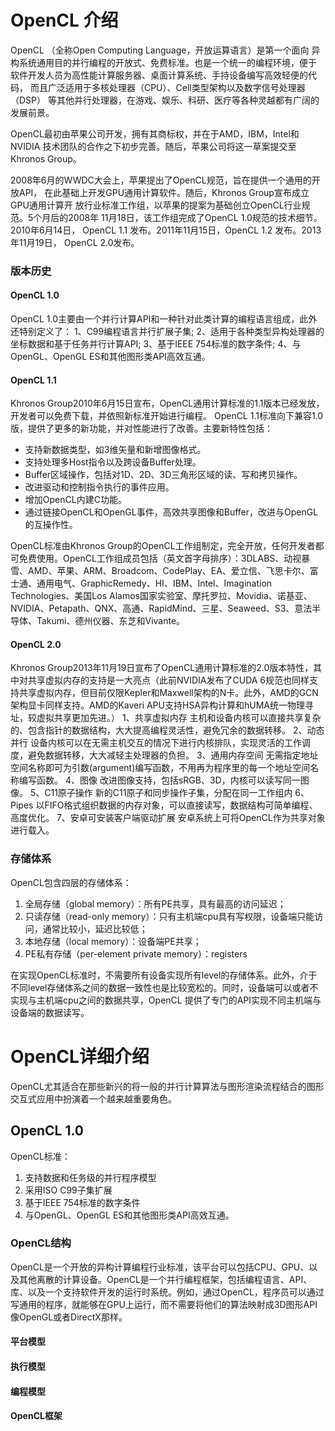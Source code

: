 <!--
 * @Description: Copyright(c) All rights reserved.
 * @Company: YUSUR
 * @Author: Shijun Gong
 * @Date: 2020-05-18 15:22:23
 * @LastEditors: Shijun Gong
 * @LastEditTime: 2020-05-22 15:16:52
--> 
# OpenCL 介绍
OpenCL （全称Open Computing Language，开放运算语言）是第一个面向
异构系统通用目的并行编程的开放式、免费标准。也是一个统一的编程环境，便于
软件开发人员为高性能计算服务器、桌面计算系统、手持设备编写高效轻便的代码，
而且广泛适用于多核处理器（CPU）、Cell类型架构以及数字信号处理器（DSP）
等其他并行处理器，在游戏、娱乐、科研、医疗等各种灵越都有广阔的发展前景。

OpenCL最初由苹果公司开发，拥有其商标权，并在于AMD，IBM，Intel和NVIDIA
技术团队的合作之下初步完善。随后，苹果公司将这一草案提交至Khronos Group。

2008年6月的WWDC大会上，苹果提出了OpenCL规范，旨在提供一个通用的开放API，
在此基础上开发GPU通用计算软件。随后，Khronos Group宣布成立GPU通用计算开
放行业标准工作组，以苹果的提案为基础创立OpenCL行业规范。5个月后的2008年
11月18日，该工作组完成了OpenCL 1.0规范的技术细节。2010年6月14日，
OpenCL 1.1 发布。2011年11月15日，OpenCL 1.2 发布。2013年11月19日，
OpenCL 2.0发布。

### 版本历史
#### OpenCL 1.0
OpenCL 1.0主要由一个并行计算API和一种针对此类计算的编程语言组成，此外还特别定义了：
1、C99编程语言并行扩展子集;
2、适用于各种类型异构处理器的坐标数据和基于任务并行计算API;
3、基于IEEE 754标准的数字条件;
4、与OpenGL、OpenGL ES和其他图形类API高效互通。

#### OpenCL 1.1
Khronos Group2010年6月15日宣布，OpenCL通用计算标准的1.1版本已经发放，开发者可以免费下载，并依照新标准开始进行编程。
OpenCL 1.1标准向下兼容1.0版，提供了更多的新功能，并对性能进行了改善。主要新特性包括：
- 支持新数据类型，如3维矢量和新增图像格式。
- 支持处理多Host指令以及跨设备Buffer处理。
- Buffer区域操作，包括对1D、2D、3D三角形区域的读、写和拷贝操作。
- 改进驱动和控制指令执行的事件应用。
- 增加OpenCL内建C功能。
- 通过链接OpenCL和OpenGL事件，高效共享图像和Buffer，改进与OpenGL的互操作性。

OpenCL标准由Khronos Group的OpenCL工作组制定，完全开放，任何开发者都可免费使用。OpenCL工作组成员包括（英文首字母排序）：3DLABS、动视暴雪、AMD、苹果、ARM、Broadcom、CodePlay、EA、爱立信、飞思卡尔、富士通、通用电气、GraphicRemedy、HI、IBM、Intel、Imagination Technologies、美国Los Alamos国家实验室、摩托罗拉、Movidia、诺基亚、NVIDIA、Petapath、QNX、高通、RapidMind、三星、Seaweed、S3、意法半导体、Takumi、德州仪器、东芝和Vivante。

#### OpenCL 2.0
Khronos Group2013年11月19日宣布了OpenCL通用计算标准的2.0版本特性，其中对共享虚拟内存的支持是一大亮点（此前NVIDIA发布了CUDA 6规范也同样支持共享虚拟内存，但目前仅限Kepler和Maxwell架构的N卡。此外，AMD的GCN架构显卡同样支持。AMD的Kaveri APU支持HSA异构计算和hUMA统一物理寻址，较虚拟共享更加先进。）
1、共享虚拟内存
主机和设备内核可以直接共享复杂的、包含指针的数据结构，大大提高编程灵活性，避免冗余的数据转移。
2、动态并行
设备内核可以在无需主机交互的情况下进行内核排队，实现灵活的工作调度，避免数据转移，大大减轻主处理器的负担。
3、通用内存空间
无需指定地址空间名称即可为引数(argument)编写函数，不用再为程序里的每一个地址空间名称编写函数。
4、图像
改进图像支持，包括sRGB、3D，内核可以读写同一图像。
5、C11原子操作
新的C11原子和同步操作子集，分配在同一工作组内
6、Pipes
以FIFO格式组织数据的内存对象，可以直接读写，数据结构可简单编程、高度优化。
7、安卓可安装客户端驱动扩展
安卓系统上可将OpenCL作为共享对象进行载入。

### 存储体系
OpenCL包含四层的存储体系：

1. 全局存储（global memory）：所有PE共享，具有最高的访问延迟；
2. 只读存储（read-only memory）：只有主机端cpu具有写权限，设备端只能访问，通常比较小，延迟比较低；
3. 本地存储（local memory）：设备端PE共享；
4. PE私有存储（per-element private memory）：registers

在实现OpenCL标准时，不需要所有设备实现所有level的存储体系。此外，介于不同level存储体系之间的数据一致性也是比较宽松的。同时，设备端可以或者不实现与主机端cpu之间的数据共享，OpenCL 提供了专门的API实现不同主机端与设备端的数据读写。

# OpenCL详细介绍
OpenCL尤其适合在那些新兴的将一般的并行计算算法与图形渲染流程结合的图形交互式应用中扮演着一个越来越重要角色。

## OpenCL 1.0
OpenCL标准：
1. 支持数据和任务级的并行程序模型
2. 采用ISO C99子集扩展
3. 基于IEEE 754标准的数字条件
4. 与OpenGL、OpenGL ES和其他图形类API高效互通。

### OpenCL结构
OpenCL是一个开放的异构计算编程行业标准，该平台可以包括CPU、GPU、以及其他离散的计算设备。OpenCL是一个并行编程框架，包括编程语言、API、库、以及一个支持软件开发的运行时系统。例如，通过OpenCL，程序员可以通过写通用的程序，就能够在GPU上运行，而不需要将他们的算法映射成3D图形API像OpenGL或者DirectX那样。

#### 平台模型
#### 执行模型
#### 编程模型
#### OpenCL框架 